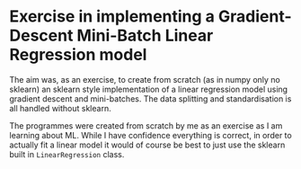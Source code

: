 # Exercise in implementing a Gradient-Descent Mini-Batch Linear Regression model
The aim was, as an exercise, to create from scratch (as in numpy only no sklearn) an sklearn style implementation of a linear regression model using gradient descent and mini-batches. The data splitting and standardisation is all handled without sklearn.

The programmes were created from scratch by me as an exercise as I am learning about ML. While I have confidence everything is correct, in order to actually fit a linear model it would of course be best to just use the sklearn built in ```LinearRegression``` class.